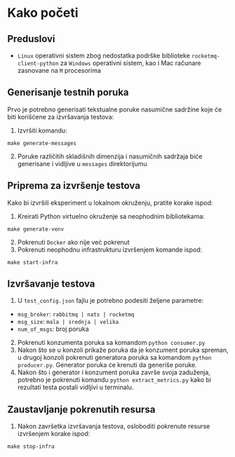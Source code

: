 # Kako početi

## Preduslovi
- `Linux` operativni sistem zbog nedostatka podrške biblioteke `rocketmq-client-python` za `Windows` operativni sistem, kao i Mac računare zasnovane na `M` procesorima

## Generisanje testnih poruka
Prvo je potrebno generisati tekstualne poruke nasumične sadržine koje će biti korišćene za izvršavanja testova:
1. Izvršiti komandu:
```
make generate-messages
```
2. Poruke različitih skladišnih dimenzija i nasumičnih sadržaja biće generisane i vidljive u `messages` direktorijumu

## Priprema za izvršenje testova
Kako bi izvršili eksperiment u lokalnom okruženju, pratite korake ispod:
1. Kreirati Python virtuelno okruženje sa neophodnim bibliotekama:
```
make generate-venv
```
2. Pokrenuti `Docker` ako nije već pokrenut
3. Pokrenuti neophodnu infrastrukturu izvršenjem komande ispod:
```
make start-infra
```

## Izvršavanje testova
1. U `test_config.json` fajlu je potrebno podesiti željene parametre:
- `msg_broker`: `rabbitmq | nats | rocketmq`
- `msg_size`: `mala | srednja | velika`
- `num_of_msgs`: broj poruka
2. Pokrenuti konzumenta poruka sa komandom `python consumer.py`
3. Nakon što se u konzoli prikaže poruka da je konzument poruka spreman, 
u drugoj konzoli pokrenuti generatora poruka sa komandom `python producer.py`. Generator poruka će krenuti da generiše poruke.
4. Nakon što i generator i konzument poruka završe svoja zaduženja, potrebno je pokrenuti komandu `python extract_metrics.py` kako bi rezultati testa postali vidljivi u terminalu.

## Zaustavljanje pokrenutih resursa
1. Nakon završetka izvršavanja testova, osloboditi pokrenute resurse izvršenjem korake ispod:
```
make stop-infra
```